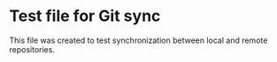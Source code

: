 # Test file for Git sync
This file was created to test synchronization between local and remote repositories.
